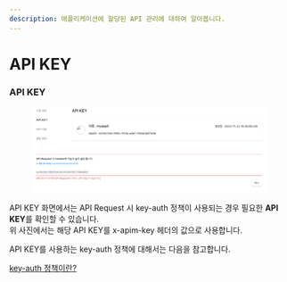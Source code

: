 ```yaml
---
description: 애플리케이션에 할당된 API 관리에 대하여 알아봅니다.
---
```


# API KEY

### API KEY

<figure><img src="../../.gitbook/assets/image (3) (1) (1) (1) (1).png" alt=""><figcaption></figcaption></figure>

API KEY 화면에서는 API Request 시 key-auth 정책이 사용되는 경우 필요한 **API KEY**를 확인할 수 있습니다.\
위 사진에서는 해당 API KEY를 x-apim-key 헤더의 값으로 사용합니다.

API KEY를 사용하는 key-auth 정책에 대해서는 다음을 참고합니다.

[key-auth 정책이란?](../../apim-console/apim-manage/api-key.md#api-key-auth)

